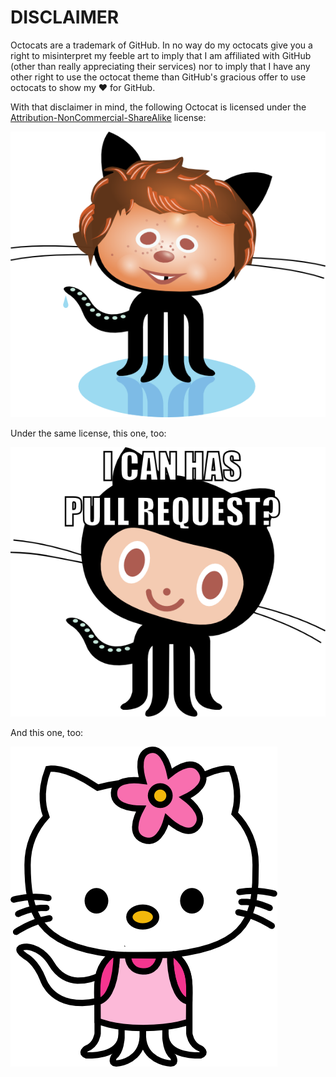 # **DISCLAIMER**

Octocats are a trademark of GitHub. In no way do my octocats give you a right to
misinterpret my feeble art to imply that I am affiliated with GitHub (other than
really appreciating their services) nor to imply that I have any other right to
use the octocat theme than GitHub's gracious offer to use octocats to show my ♥
for GitHub.

With that disclaimer in mind, the following Octocat is licensed under the [Attribution-NonCommercial-ShareAlike](https://creativecommons.org/licenses/by-nc-sa/3.0/) license:

![](octocat-e-neuman.png?raw=true)

Under the same license, this one, too:

![](i-can-haz-pull-request.png?raw=true)

And this one, too:

![](hello-kitty.png?raw=true)
